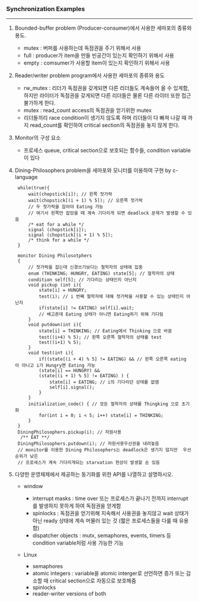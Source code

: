 ### Synchronization Examples
-------------------------------------------
1. Bounded-buffer problem (Producer-consumer)에서 사용한 세마포의 종류와 용도.
    - mutex : 버퍼를 사용하는데 독점권을 주기 위해서 사용
    - full : producer가 item을 만들 빈공간이 있는지 확인하기 위해서 사용
    - empty : comsumer가 사용할 item이 있는지 확인하기 위해서 사용

2. Reader/writer problem program에서 사용한 세마포의 종류와 용도
    - rw_mutex : 리더가 독점권을 갖게되면 다른 리더들도 계속들어 올 수 있게함, 하지만 라이터가 독점권을 갖게되면 다른 리더들은 물론 다른 라이터 또한 접근 불가하게 한다.
    - mutex : read_count access의 독점권을 얻기위한 mutex
    - 리더들끼리 race condition이 생기지 않도록 하며 리더들이 다 빠져 나갈 때 까지 read_count를 확인하여 critical section의 독점권을 놓지 않게 한다.

3. Monitor의 구성 요소
    - 프로세스 queue, critical section으로 보호되는 함수들, condition variable이 있다

4. Dining-Philosophers problem을 세마포와 모니터를 이용하여 구현 by c-language

        while(true){
            wait(chopstick[i]); // 왼쪽 젓가락
            wait(chopstick[(i + 1) % 5]); // 오른쪽 젓가락
            // 두 젓가락을 잡아야 Eating 가능
            // 여기서 왼쪽만 잡았을 때 계속 기다리게 되면 deadlock 문제가 발생할 수 있음
            /* eat for a while */
            signal (chopstick[i]);
            signal (chopstick[(i + 1) % 5]);
            /* think for a while */
        }

        monitor Dining Philosotphers
        {
            // 젓가락을 잡는데 신경쓰기보다는 철학자의 상태에 집중
            enum (THINKING; HUNGRY, EATING) state[5]; // 철학자의 상태
            condition self[5]; // 기다리는 상태인지 아닌지
            void pickup (int i){
                state[i] = HUNGRY;
                test(i); // i 번째 철학자에 대해 젓가락을 사용할 수 있는 상태인지 아닌지
                if(state[i] != EATING) self[i].wait;
                // 배고픈데 Eating 상태가 아니면 Eating하기 위해 기다림
            }
            void putdown(int i){
                state[i] = THINKING; // Eating에서 Thinking 으로 바꿈
                test((i+4) % 5); // 왼쪽 오른쪽 철학자의 상태를 test
                test((i+1) % 5);
            }
            void test(int i){
                if((state[(i + 4) % 5] != EATING) && // 왼쪽 오른쪽 eating이 아니고 i가 Hungry면 Eating 가능
                (state[i] == HUNGRY) &&
                (state[(i + 1) % 5] != EATING) ) {
                    state[i] = EATING; // i의 기다리던 상태를 없앰
                    self[i].signal();
                }
            }
            initialization_code() { // 모든 철학자의 상태를 Thingking 으로 초기화
                for(int i = 0; i < 5; i++) state[i] = THINKING;
            }
        }
        DiningPhilosophers.pickup(i); // 자원사용
         /** EAT **/
        DiningPhilosophers.putdown(i); // 자원사용우선권을 내려놓음
        // monitor를 이용한 Dining Philosophers는 deadlock은 생기지 않지만  우선순위가 낮은
        // 프로세스가 계속 기다리게되는 starvation 현상이 발생할 순 있음

5. 다양한 운영체제에서 제공하는 동기화를 위한 API를 나열하고 설명하시오.
    -  window
        - interrupt masks : time over 또는 프로세스가 끝나기 전까지 interrupt를 발생하지 못하게 하여 독점권을 얻게함
        - spinlocks : 독점권을 얻기위해 지속해서 사용권을 놓지않고 wait 상태가 아닌 ready 상태에 계속 머물러 있는 것 (짧은 프로세스들을 다룰 때 유용함)
        - dispatcher objects : mutx, semaphores, events, timers 등 condition variable처럼 사용 가능한 기능

    - Linux
        - semaphores
        - atomic integers : variable을 atomic interger로 선언하면 증가 또는 감소할 때 critical section으로 자동으로 보호해줌
        - spinlocks
        - reader-writer versions of both